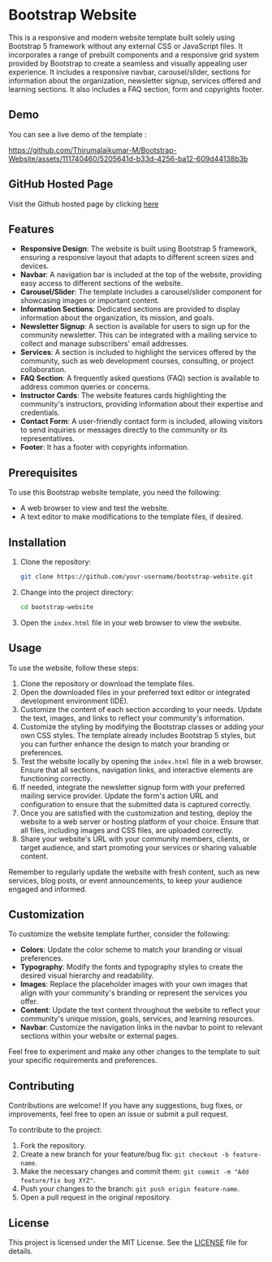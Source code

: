 # Bootstrap Website

This is a responsive and modern website template built solely using Bootstrap 5 framework without any external CSS or JavaScript files. It incorporates a range of prebuilt components and a responsive grid system provided by Bootstrap to create a seamless and visually appealing user experience. It includes a responsive navbar, carousel/slider, sections for information about the organization, newsletter signup, services offered and learning sections. It also includes a FAQ section, form and copyrights footer.

## Demo

You can see a live demo of the template :

https://github.com/Thirumalaikumar-M/Bootstrap-Website/assets/111740460/5205641d-b33d-4256-ba12-609d44138b3b

## GitHub Hosted Page

Visit the Github hosted page by clicking <a href="https://thirumalaikumar-m.github.io/Bootstrap-Website/">here</a>

## Features

- **Responsive Design**: The website is built using Bootstrap 5 framework, ensuring a responsive layout that adapts to different screen sizes and devices.
- **Navbar**: A navigation bar is included at the top of the website, providing easy access to different sections of the website.
- **Carousel/Slider**: The template includes a carousel/slider component for showcasing images or important content.
- **Information Sections**: Dedicated sections are provided to display information about the organization, its mission, and goals.
- **Newsletter Signup**: A section is available for users to sign up for the community newsletter. This can be integrated with a mailing service to collect and manage subscribers' email addresses.
- **Services**: A section is included to highlight the services offered by the community, such as web development courses, consulting, or project collaboration.
- **FAQ Section**: A frequently asked questions (FAQ) section is available to address common queries or concerns.
- **Instructor Cards**: The website features cards highlighting the community's instructors, providing information about their expertise and credentials.
- **Contact Form**: A user-friendly contact form is included, allowing visitors to send inquiries or messages directly to the community or its representatives.
- **Footer**: It has a footer with copyrights information.

## Prerequisites

To use this Bootstrap website template, you need the following:

- A web browser to view and test the website.
- A text editor to make modifications to the template files, if desired.

## Installation

1. Clone the repository:

   ```bash
   git clone https://github.com/your-username/bootstrap-website.git
   ```

2. Change into the project directory:

   ```bash
   cd bootstrap-website
   ```

3. Open the `index.html` file in your web browser to view the website.

## Usage

To use the website, follow these steps:

1. Clone the repository or download the template files.
2. Open the downloaded files in your preferred text editor or integrated development environment (IDE).
3. Customize the content of each section according to your needs. Update the text, images, and links to reflect your community's information.
4. Customize the styling by modifying the Bootstrap classes or adding your own CSS styles. The template already includes Bootstrap 5 styles, but you can further enhance the design to match your branding or preferences.
5. Test the website locally by opening the `index.html` file in a web browser. Ensure that all sections, navigation links, and interactive elements are functioning correctly.
6. If needed, integrate the newsletter signup form with your preferred mailing service provider. Update the form's action URL and configuration to ensure that the submitted data is captured correctly.
7. Once you are satisfied with the customization and testing, deploy the website to a web server or hosting platform of your choice. Ensure that all files, including images and CSS files, are uploaded correctly.
8. Share your website's URL with your community members, clients, or target audience, and start promoting your services or sharing valuable content.

Remember to regularly update the website with fresh content, such as new services, blog posts, or event announcements, to keep your audience engaged and informed.

## Customization

To customize the website template further, consider the following:

- **Colors**: Update the color scheme to match your branding or visual preferences.
- **Typography**: Modify the fonts and typography styles to create the desired visual hierarchy and readability.
- **Images**: Replace the placeholder images with your own images that align with your community's branding or represent the services you offer.
- **Content**: Update the text content throughout the website to reflect your community's unique mission, goals, services, and learning resources.
- **Navbar**: Customize the navigation links in the navbar to point to relevant sections within your website or external pages.

Feel free to experiment and make any other changes to the template to suit your specific requirements and preferences.

## Contributing

Contributions are welcome! If you have any suggestions, bug fixes, or improvements, feel free to open an issue or submit a pull request.

To contribute to the project:

1. Fork the repository.
2. Create a new branch for your feature/bug fix: `git checkout -b feature-name`.
3. Make the necessary changes and commit them: `git commit -m "Add feature/fix bug XYZ"`.
4. Push your changes to the branch: `git push origin feature-name`.
5. Open a pull request in the original repository.

## License

This project is licensed under the MIT License. See the [LICENSE](LICENSE) file for details.
